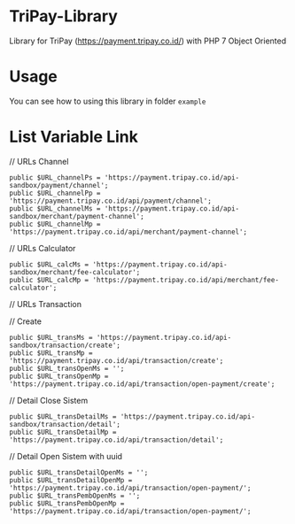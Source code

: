 # TriPay-Library
Library for TriPay (https://payment.tripay.co.id/) with PHP 7 Object Oriented

# Usage
You can see how to using this library in folder ```example```

# List Variable Link
// URLs Channel
```
public $URL_channelPs = 'https://payment.tripay.co.id/api-sandbox/payment/channel';
public $URL_channelPp = 'https://payment.tripay.co.id/api/payment/channel';
public $URL_channelMs = 'https://payment.tripay.co.id/api-sandbox/merchant/payment-channel';
public $URL_channelMp = 'https://payment.tripay.co.id/api/merchant/payment-channel';
```
// URLs Calculator
```
public $URL_calcMs = 'https://payment.tripay.co.id/api-sandbox/merchant/fee-calculator';
public $URL_calcMp = 'https://payment.tripay.co.id/api/merchant/fee-calculator';
```
// URLs Transaction

// Create
```
public $URL_transMs = 'https://payment.tripay.co.id/api-sandbox/transaction/create';
public $URL_transMp = 'https://payment.tripay.co.id/api/transaction/create';
public $URL_transOpenMs = '';
public $URL_transOpenMp = 'https://payment.tripay.co.id/api/transaction/open-payment/create';
```
// Detail Close Sistem
```
public $URL_transDetailMs = 'https://payment.tripay.co.id/api-sandbox/transaction/detail';
public $URL_transDetailMp = 'https://payment.tripay.co.id/api/transaction/detail';
```
// Detail Open Sistem with uuid
```
public $URL_transDetailOpenMs = '';
public $URL_transDetailOpenMp = 'https://payment.tripay.co.id/api/transaction/open-payment/';
public $URL_transPembOpenMs = '';
public $URL_transPembOpenMp = 'https://payment.tripay.co.id/api/transaction/open-payment/';
```
